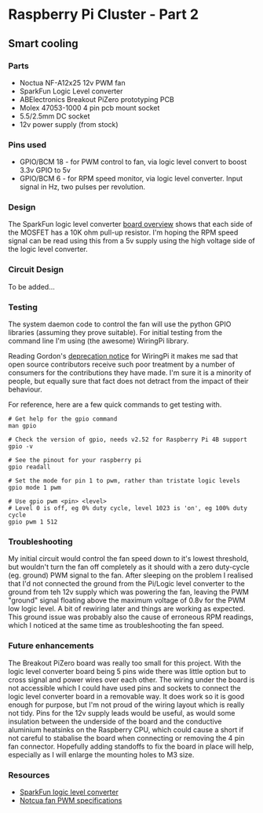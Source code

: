 # Raspberry Pi Cluster - Part 2

## Smart cooling

### Parts

* Noctua NF-A12x25 12v PWM fan
* SparkFun Logic Level converter
* ABElectronics Breakout PiZero prototyping PCB
* Molex 47053-1000 4 pin pcb mount socket
* 5.5/2.5mm DC socket
* 12v power supply (from stock)

### Pins used

* GPIO/BCM 18 - for PWM control to fan, via logic level convert to boost 3.3v GPIO to 5v
* GPIO/BCM 6 - for RPM speed monitor, via logic level converter. Input signal in Hz, two pulses per revolution. 

### Design

The SparkFun logic level converter [board overview](https://learn.sparkfun.com/tutorials/bi-directional-logic-level-converter-hookup-guide/all#board-overview) shows that each side of the MOSFET has a 10K ohm pull-up resistor. I'm hoping the RPM speed signal can be read using this from a 5v supply using the high voltage side of the logic level converter. 

### Circuit Design 

To be added...

### Testing

The system daemon code to control the fan will use the python GPIO libraries (assuming they prove suitable). For initial testing from the command line I'm using (the awesome) WiringPi library. 

Reading Gordon's [deprecation notice](http://wiringpi.com/wiringpi-deprecated/) for WiringPi it makes me sad that open source contributors receive such poor treatment by a number of consumers for the contributions they have made. I'm sure it is a minority of people, but equally sure that fact does not detract from the impact of their behaviour. 

For reference, here are a few quick commands to get testing with. 

```shell
# Get help for the gpio command
man gpio

# Check the version of gpio, needs v2.52 for Raspberry Pi 4B support
gpio -v

# See the pinout for your raspberry pi
gpio readall

# Set the mode for pin 1 to pwm, rather than tristate logic levels
gpio mode 1 pwm

# Use gpio pwm <pin> <level>
# Level 0 is off, eg 0% duty cycle, level 1023 is 'on', eg 100% duty cycle
gpio pwm 1 512
```

### Troubleshooting

My initial circuit would control the fan speed down to it's lowest threshold, but wouldn't turn the fan off completely as it should with a zero duty-cycle (eg. ground) PWM signal to the fan. After sleeping on the problem I realised that I'd not connected the ground from the Pi/Logic level converter to the ground from teh 12v supply which was powering the fan, leaving the PWM "ground" signal floating above the maximum voltage of 0.8v for the PWM low logic level. A bit of rewiring later and things are working as expected. This ground issue was probably also the cause of erroneous RPM readings, which I noticed at the same time as troubleshooting the fan speed. 

### Future enhancements

The Breakout PiZero board was really too small for this project. With the logic level converter board being 5 pins wide there was little option but to cross signal and power wires over each other. The wiring under the board is not accessible which I could have used pins and sockets to connect the logic level converter board in a removable way. It does work so it is good enough for purpose, but I'm not proud of the wiring layout which is really not tidy. Pins for the 12v supply leads would be useful, as would some insulation between the underside of the board and the conductive aluminium heatsinks on the Raspberry CPU, which could cause a short if not careful to stabalise the board when connecting or removing the 4 pin fan connector. Hopefully adding standoffs to fix the board in place will help, especially as I will enlarge the mounting holes to M3 size. 

### Resources

* [SparkFun logic level converter](https://learn.sparkfun.com/tutorials/bi-directional-logic-level-converter-hookup-guide/all)
* [Notcua fan PWM specifications](https://noctua.at/pub/media/wysiwyg/Noctua_PWM_specifications_white_paper.pdf)
